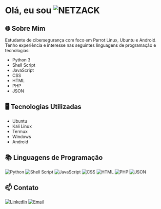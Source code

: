 # Olá, eu sou ![NETZACK](https://img.shields.io/badge/Netzach-39FF14?style=for-the-badge&logo=none&logoColor=39FF14&labelColor=black)


## 🌐 Sobre Mim
Estudante de cibersegurança com foco em Parrot Linux, Ubuntu e Android. Tenho experiência e interesse nas seguintes linguagens de programação e tecnologias:
- Python 3
- Shell Script
- JavaScript
- CSS
- HTML
- PHP
- JSON

## 🖥️ Tecnologias Utilizadas
- Ubuntu
- Kali Linux
- Termux
- Windows
- Android

## 📚 Linguagens de Programação
![Python](https://img.shields.io/badge/Python-3776AB?style=for-the-badge&logo=python&logoColor=white)
![Shell Script](https://img.shields.io/badge/Shell_Script-121011?style=for-the-badge&logo=gnu-bash&logoColor=white)
![JavaScript](https://img.shields.io/badge/JavaScript-F7DF1E?style=for-the-badge&logo=javascript&logoColor=black)
![CSS](https://img.shields.io/badge/CSS-1572B6?style=for-the-badge&logo=css3&logoColor=white)
![HTML](https://img.shields.io/badge/HTML-E34F26?style=for-the-badge&logo=html5&logoColor=white)
![PHP](https://img.shields.io/badge/PHP-777BB4?style=for-the-badge&logo=php&logoColor=white)
![JSON](https://img.shields.io/badge/JSON-000000?style=for-the-badge&logo=json&logoColor=white)

## 📫 Contato
[![LinkedIn](https://img.shields.io/badge/LinkedIn-0A66C2?style=for-the-badge&logo=linkedin&logoColor=white)](https://www.linkedin.com/in/ap0l0777)
[![Email](https://img.shields.io/badge/Email-D14836?style=for-the-badge&logo=gmail&logoColor=white)](mailto:deiximeaquiporfavor@gmail.com)
